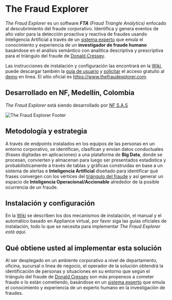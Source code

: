 # The Fraud Explorer

*The Fraud Explorer* es un software _**FTA** (Fraud Triangle Analytics)_ enfocado al descubrimiento del fraude corporativo. Identifica y genera eventos de alto valor para la detección proactiva y reactiva de fraudes usando Inteligencia Artificial a través de un [sistema experto](https://en.wikipedia.org/wiki/Expert_system) que emula el conocimiento y experiencia de un **investigador de fraude humano** basándose en el análisis semántico con analítica descriptiva y prescriptiva para el triángulo del fraude de [Donald Cressey](https://en.wikipedia.org/wiki/Donald_Cressey). 

Las instrucciones de instalación y configuración las encontrará en la [Wiki](https://github.com/nfsecurity/the-fraud-explorer/wiki), puede descargar también la [guía de usuario](https://www.thefraudexplorer.com/files/The_Fraud_Explorer_Userguide.pdf) y [solicitar](https://www.thefraudexplorer.com/#contact) el acceso gratuito al [demo](https://demo.thefraudexplorer.com) en línea. El sitio oficial es https://www.thefraudexplorer.com.

## Desarrollado en NF, Medellín, Colombia

*The Fraud Explorer* está siendo desarrollado por [NF S.A.S](https://www.nfsec.co)

![The Fraud Explorer Footer](https://www.thefraudexplorer.com/img/mainPictureFooter.png)

## Metodología y estrategia

A través de endpoints instalados en los equipos de las personas en un entorno corporativo, se identifican, clasifican y envían datos conductuales (frases digitadas en aplicaciones) a una plataforma de **Big Data**, donde se procesan, convierten y almacenan para luego ser presentados estadística y probabilísticamente a través de tablas y gráficas construidas en base a un sistema de alertas e **Inteligencia Artificial** diseñado para identificar qué frases convergen con los vértices del [triángulo del fraude](http://www.acfe.com/fraud-triangle.aspx) y así generar un espacio de **Inteligencia Operacional/Accionable** alrededor de la posible ocurrencia de un fraude.

## Instalación y configuración

En la [Wiki](https://github.com/nfsecurity/the-fraud-explorer/wiki) se describen los dos mecanismos de instalación, el manual y el automático basado en Appliance virtual, por favor siga las guías oficiales de instalación, todo lo que se necesita para implementar *The Fraud Explorer está aquí*.

## Qué obtiene usted al implementar esta solución

Al ser desplegado en un ambiente corporativo a nivel de departamento, oficina, sucursal o linea de negocio, el operador de la solución obtendrá la identificación de personas y situaciones en su entorno que según el triángulo del fraude de [Donald Cressey](https://en.wikipedia.org/wiki/Donald_Cressey) son más propensos a cometer fraude o lo están cometiendo, basándose en un [sistema experto](https://en.wikipedia.org/wiki/Expert_system) que emula el conocimiento y experiencia de un experto humano en la investigación de fraudes.
